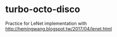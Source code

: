 # turbo-octo-disco

Practice for LeNet implementation with http://hemingwang.blogspot.tw/2017/04/lenet.html
